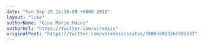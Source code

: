 ```yaml
---
date: "Sun Sep 25 16:10:08 +0000 2016"
layout: "like"
authorName: "Gina Marie Maini"
authorUrl: "https://twitter.com/wiredsis"
originalPost: "https://twitter.com/wiredsis/status/780076933367361537"
---
```

